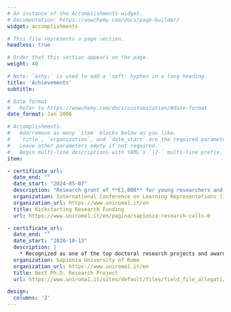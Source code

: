 ```yaml
---
# An instance of the Accomplishments widget.
# Documentation: https://wowchemy.com/docs/page-builder/
widget: accomplishments

# This file represents a page section.
headless: true

# Order that this section appears on the page.
weight: 40

# Note: `&shy;` is used to add a 'soft' hyphen in a long heading.
title: 'Achievements'
subtitle:

# Date format
#   Refer to https://wowchemy.com/docs/customization/#date-format
date_format: Jan 2006

# Accomplishments.
#   Add/remove as many `item` blocks below as you like.
#   `title`, `organization`, and `date_start` are the required parameters.
#   Leave other parameters empty if not required.
#   Begin multi-line descriptions with YAML's `|2-` multi-line prefix.
item:

- certificate_url:
  date_end: ""
  date_start: "2024-05-07"
  description: "Research grant of **€1,000** for young researchers and Ph.D. students"
  organization: International Conference on Learning Representations (ICLR)
  organization_url: https://www.uniroma1.it/en
  title: Kickstarting Research Funding
  url: https://www.uniroma1.it/en/pagina/sapienza-research-calls-0

- certificate_url:
  date_end: ""
  date_start: "2020-10-13"
  description: |
    * Recognized as one of the top doctoral research projects and awarded research funding
  organization: Sapienza University of Rome
  organization_url: https://www.uniroma1.it/en
  title: Best Ph.D. Research Project
  url: https://www.uniroma1.it/sites/default/files/field_file_allegati/graduatoria_avvio_per_web_0.pdf

design:
  columns: '2' 
---
```

